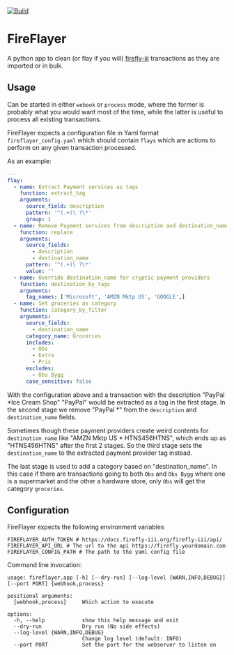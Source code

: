 [![Build](https://github.com/brujoand/fireflayer/actions/workflows/publish.yaml/badge.svg)](https://github.com/brujoand/fireflayer/actions/workflows/publish.yaml)

# FireFlayer
A python app to clean (or flay if you will)
  [firefly-iii](https://www.firefly-iii.org/) transactions as they are imported
  or in bulk.

## Usage
Can be started in either `webook` or `process` mode, where the former is
probably what you would want most of the time, while the latter is useful to
process all existing transactions.

FireFlayer expects a configuration file in Yaml format `fireflayer_config.yaml`
which should contain `flays` which are actions to perform on any given
transaction processed.

As an example:

```yaml
---
flay:
  - name: Extract Payment services as tags
    function: extract_tag
    arguments:
      source_field: description
      pattern: '^(.+)\ ?\*'
      group: 1
  - name: Remove Payment services from description and destination_name
    function: replace
    arguments:
      source_fields:
        - description
        - destination_name
      pattern: '^(.+)\ ?\*'
      value: ''
  - name: Override destination_name for cryptic payment providers
    function: destination_by_tags
    arguments:
      tag_names: ['Microsoft', 'AMZN Mktp US', 'GOOGLE',]
  - name: Set groceries as category
    function: category_by_filter
    arguments:
      source_fields:
        - destination_name
      category_name: Groceries
      includes:
        - Obs
        - Extra
        - Prix
      excludes:
        - Obs Bygg
      case_sensitive: false
```

With the configuration above and a transaction with the description "PayPal *Ice
Cream Shop" "PayPal" would be extracted as a tag in the first stage. In the
second stage we remove "PayPal *" from the `description` and `destination_name`
fields.

Sometimes though these payment providers create weird contents for `destination_name` like
"AMZN Mktp US * HTNS456HTNS", which ends up as "HTNS456HTNS" after the first 2
stages. So the third stage sets the `destination_name` to the extracted payment provider tag instead.

The last stage is used to add a category based on "destination_name". In this
case if there are transactions going to both `Obs` and `Obs Bygg` where one is
a supermarket and the other a hardware store, only `Obs` will get the category
`groceries`.

## Configuration
FireFlayer expects the following environment variables

```
FIREFLAYER_AUTH_TOKEN # https://docs.firefly-iii.org/firefly-iii/api/
FIREFLAYER_API_URL # The url to the api https://firefly.yourdomain.com
FIREFLAYER_CONFIG_PATH # The path to the yaml config file
```

Command line invocation:
```
usage: fireflayer.app [-h] [--dry-run] [--log-level {WARN,INFO,DEBUG}] [--port PORT] {webhook,process}

positional arguments:
  {webhook,process}     Which action to execute

options:
  -h, --help            show this help message and exit
  --dry-run             Dry run (No side effects)
  --log-level {WARN,INFO,DEBUG}
                        Change log level (default: INFO)
  --port PORT           Set the port for the webserver to listen on
```

